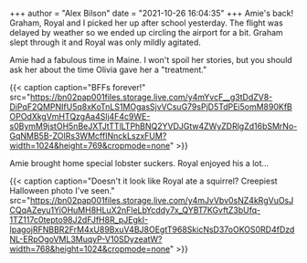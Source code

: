 +++
author = "Alex Bilson"
date = "2021-10-26 16:04:35"
+++
Amie's back! Graham, Royal and I picked her up after school yesterday. The flight was delayed by weather so we ended up circling the airport for a bit. Graham slept through it and Royal was only mildly agitated.

Amie had a fabulous time in Maine. I won't spoil her stories, but you should ask her about the time Olivia gave her a "treatment."

{{< caption caption="BFFs forever!" src="https://bn02pap001files.storage.live.com/y4mYvcF__g3tDdZV8-DiPqF2QMPNIfU5q8xKoTnLS1MOgasSjvVCsuG79sPjD5TdPEi5omM890KfBOPOdXkgVmHTQzgAa4Slj4F4c9WE-s0BymM9jstOH5nBeJXTJtTTlLTPhBNQ2YVDJGtw4ZWyZDRlgZd16bSMrNo-GqNMB5B-ZOIRs3WMcffINnckLszxFUM?width=1024&height=769&cropmode=none" >}}

Amie brought home special lobster suckers. Royal enjoyed his a lot...

{{< caption caption="Doesn't it look like Royal ate a squirrel? Creepiest Halloween photo I've seen." src="https://bn02pap001files.storage.live.com/y4mJvVbv0sNZ4kRgVuOsJCQqAZeyu1YiOHuMH8HLuX2nFleLbYcddy7x_QYBT7KGvftZ3bUfq-1TZ117c0tepto98J2dFJfH8R_pJEgkI-IpagojRFNBBR2FrM4xU89BxuV4BJ8OEgtT968SkicNsD37oOKOS0RD4fDzdNL-ERpOgoVML3MuqyP-V10SDyzeatW?width=768&height=1024&cropmode=none" >}}
